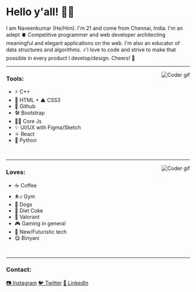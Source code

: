 # Hello y'all! 👋🏽

I am Naveenkumar (He/Him). I'm 21 and come from Chennai, India. I'm an adept 🫀 Competitive programmer and web developer architecting meaningful and elegant applications on the web. I'm also an educator of data structures and algorithms. ☄️I love to code and strive to make that possible in every product I develop/design. Cheers! 🍻

---

<img alt="Coder gif" src="https://media.giphy.com/media/RbDKaczqWovIugyJmW/giphy.gif" align="right"/>

### Tools:

- ⚡️ C++
- 🦄 HTML + ▲ CSS3
- 🦅 Github
- 🛠 Bootstrap
- 💅🏽 Core Js
- ✨ UI/UX with Figma/Sketch
- ⚛️ React
- 🐚 Python 

<br/>

---

<img alt="Coder gif" src="https://media0.giphy.com/media/emCqxWrfN8ZmcVgPI6/giphy.gif?cid=ecf05e47fx1zd93za8z4jhhpxhkxg4heunzah5j5klc0g93y&rid=giphy.gif&ct=g" align="right"/>

### Loves:

- ☕️ Coffee
- ⛹️‍♂️ Gym
- 🐶 Dogs
- 🥤 Diet Coke
- 🎯 Valorant
- 🎮 Gaming in general
- 📱 New/Futuristic tech
- 😋 Biriyani

<br/>

---

### Contact:

<span>[📷 Instagram](https://www.instagram.com/nodotsandunderscores/)</span>
<span>[🐦 Twitter](https://twitter.com/n4v33n1)</span>
<span>[📝 LinkedIn](https://www.linkedin.com/in/naveenkumar-s-771aa620b/)</span>
